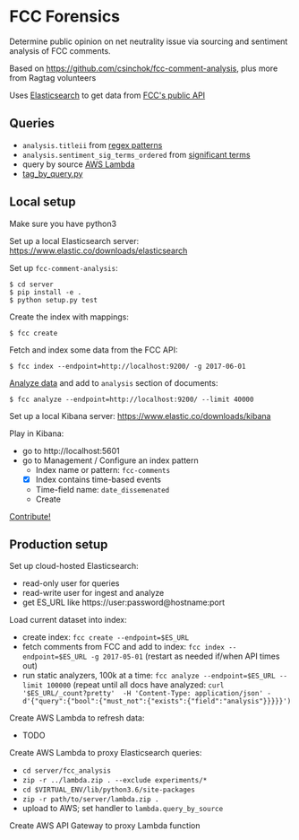 # FCC Forensics
Determine public opinion on net neutrality issue via sourcing and sentiment analysis of FCC comments.

Based on https://github.com/csinchok/fcc-comment-analysis, plus more from Ragtag volunteers

Uses [Elasticsearch](https://www.elastic.co/) to get data from [FCC's public API](https://www.fcc.gov/ecfs/public-api-docs.html)

## Queries

- `analysis.titleii` from [regex patterns](https://github.com/RagtagOpen/fccforensics/blob/master/server/fcc_analysis/analyzers.py#L14)
- `analysis.sentiment_sig_terms_ordered` from [significant terms](https://github.com/RagtagOpen/fccforensics/blob/master/sig_terms.md)
- query by source [AWS Lambda](https://github.com/RagtagOpen/fccforensics/blob/master/server/fcc_analysis/lambda.py)
- [tag_by_query.py](https://github.com/RagtagOpen/fccforensics/blob/master/server/fcc_analysis/experiements/tag_by_query.py)

## Local setup

Make sure you have python3

Set up a local Elasticsearch server: https://www.elastic.co/downloads/elasticsearch

Set up `fcc-comment-analysis`:

    $ cd server
    $ pip install -e .
    $ python setup.py test

Create the index with mappings:

    $ fcc create

Fetch and index some data from the FCC API:

    $ fcc index --endpoint=http://localhost:9200/ -g 2017-06-01

[Analyze data](https://github.com/RagtagOpen/fccforensics/blob/master/server/fcc_analysis/analyzers.py) and add to `analysis` section of documents:

    $ fcc analyze --endpoint=http://localhost:9200/ --limit 40000

Set up a local Kibana server: https://www.elastic.co/downloads/kibana

Play in Kibana:
- go to http://localhost:5601
- go to Management / Configure an index pattern
  - Index name or pattern: `fcc-comments`
  - [x] Index contains time-based events
  - Time-field name: `date_dissemenated`
  - Create

[Contribute!](https://ragtag.org/connect)


## Production setup

Set up cloud-hosted Elasticsearch:
- read-only user for queries
- read-write user for ingest and analyze
- get ES_URL like https://user:password@hostname:port

Load current dataset into index:
- create index: `fcc create --endpoint=$ES_URL`
- fetch comments from FCC and add to index: `fcc index --endpoint=$ES_URL -g 2017-05-01` (restart as needed if/when API times out)
- run static analyzers, 100k at a time: `fcc analyze --endpoint=$ES_URL --limit 100000` (repeat until all docs have analyzed: `curl '$ES_URL/_count?pretty'  -H 'Content-Type: application/json' -d'{"query":{"bool":{"must_not":{"exists":{"field":"analysis"}}}}}')`

Create AWS Lambda to refresh data:
- TODO

Create AWS Lambda to proxy Elasticsearch queries:
- `cd server/fcc_analysis`
- `zip -r ../lambda.zip . --exclude experiments/*`
- `cd $VIRTUAL_ENV/lib/python3.6/site-packages`
- `zip -r path/to/server/lambda.zip .`
- upload to AWS; set handler to `lambda.query_by_source`

Create AWS API Gateway to proxy Lambda function

